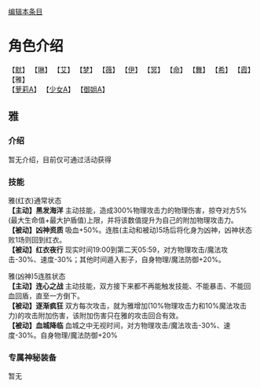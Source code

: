 [编辑本条目](https://github.com/GuguTown/Wiki/edit/main/char/index.md)
# 角色介绍
【[默](默.md)】   【[琳](琳.md)】   【[艾](艾.md)】   【[梦](梦.md)】   【[薇](薇.md)】   【[伊](伊.md)】
【[冥](冥.md)】   【[命](命.md)】   【[舞](舞.md)】   【[希](希.md)】   【[霞](霞.md)】   【雅】      
【[萝莉A](萝莉A.md)】   【[少女A](少女A.md)】   【[御姐A](御姐A.md)】

## 雅
### 介绍
暂无介绍，目前仅可通过活动获得    
### 技能
雅(红衣)通常状态  
**【主动】黑发海洋** 主动技能，造成300%物理攻击力的物理伤害，掠夺对方5%(最大生命值+最大护盾值)上限，并将该数值提升为自己的附加物理攻击力。   
**【被动】凶神资质** 吸血+50%。连胜(主动和被动)5场后将化身为凶神，凶神状态败1场则回到红衣。   
**【被动】红衣夜行** 现实时间19:00到第二天05:59，对方物理攻击/魔法攻击-30%、速度-30%；其他时间遁入影子，自身物理/魔法防御+20%。 

雅(凶神)5连胜状态  
**【主动】连心之战** 主动技能，双方接下来都不再能触发技能、不能暴击、不能回血回盾，直至一方倒下。   
**【被动】逐渐疯狂** 双方每次攻击，就为雅增加(10%物理攻击力和10%魔法攻击力)的攻击附加伤害，该附加伤害只在雅的攻击回合有效。   
**【被动】血城降临** 血城之中无视时间，对方物理攻击/魔法攻击-30%、速度-30%。自身物理/魔法防御+20%
### 专属神秘装备
暂无
